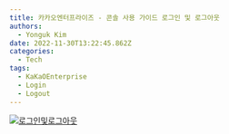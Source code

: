```yaml
---
title: 카카오엔터프라이즈 - 콘솔 사용 가이드 로그인 및 로그아웃
authors:
  - Yonguk Kim
date: 2022-11-30T13:22:45.862Z
categories:
  - Tech
tags:
  - KaKaOEnterprise
  - Login
  - Logout
---
```


[![로그인및로그아웃](https://img.youtube.com/vi/oiH2diGGHww/0.jpg)](https://youtu.be/oiH2diGGHww?si=zTbouFeEKr7TNcoD)